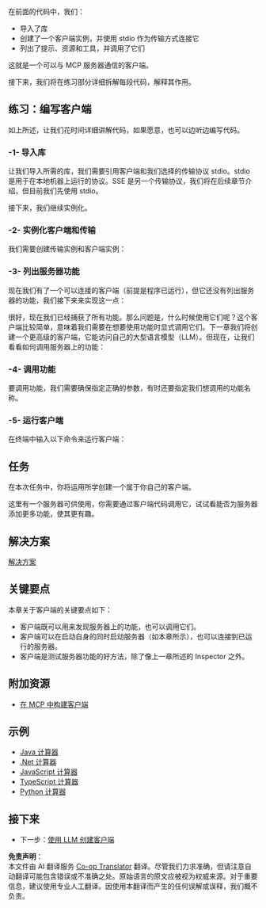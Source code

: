 <!--
CO_OP_TRANSLATOR_METADATA:
{
  "original_hash": "a0acf3093691b1cfcc008a8c6648ea26",
  "translation_date": "2025-06-13T06:38:41+00:00",
  "source_file": "03-GettingStarted/02-client/README.md",
  "language_code": "zh"
}
-->
在前面的代码中，我们：

- 导入了库
- 创建了一个客户端实例，并使用 stdio 作为传输方式连接它
- 列出了提示、资源和工具，并调用了它们

这就是一个可以与 MCP 服务器通信的客户端。

接下来，我们将在练习部分详细拆解每段代码，解释其作用。

## 练习：编写客户端

如上所述，让我们花时间详细讲解代码，如果愿意，也可以边听边编写代码。

### -1- 导入库

让我们导入所需的库，我们需要引用客户端和我们选择的传输协议 stdio。stdio 是用于在本地机器上运行的协议。SSE 是另一个传输协议，我们将在后续章节介绍，但目前我们先使用 stdio。

接下来，我们继续实例化。

### -2- 实例化客户端和传输

我们需要创建传输实例和客户端实例：

### -3- 列出服务器功能

现在我们有了一个可以连接的客户端（前提是程序已运行），但它还没有列出服务器的功能，我们接下来来实现这一点：

很好，现在我们已经捕获了所有功能。那么问题是，什么时候使用它们呢？这个客户端比较简单，意味着我们需要在想要使用功能时显式调用它们。下一章我们将创建一个更高级的客户端，它能访问自己的大型语言模型（LLM）。但现在，让我们看看如何调用服务器上的功能：

### -4- 调用功能

要调用功能，我们需要确保指定正确的参数，有时还要指定我们想调用的功能名称。

### -5- 运行客户端

在终端中输入以下命令来运行客户端：

## 任务

在本次任务中，你将运用所学创建一个属于你自己的客户端。

这里有一个服务器可供使用，你需要通过客户端代码调用它，试试看能否为服务器添加更多功能，使其更有趣。

## 解决方案

[解决方案](./solution/README.md)

## 关键要点

本章关于客户端的关键要点如下：

- 客户端既可以用来发现服务器上的功能，也可以调用它们。
- 客户端可以在启动自身的同时启动服务器（如本章所示），也可以连接到已运行的服务器。
- 客户端是测试服务器功能的好方法，除了像上一章所述的 Inspector 之外。

## 附加资源

- [在 MCP 中构建客户端](https://modelcontextprotocol.io/quickstart/client)

## 示例

- [Java 计算器](../samples/java/calculator/README.md)
- [.Net 计算器](../../../../03-GettingStarted/samples/csharp)
- [JavaScript 计算器](../samples/javascript/README.md)
- [TypeScript 计算器](../samples/typescript/README.md)
- [Python 计算器](../../../../03-GettingStarted/samples/python)

## 接下来

- 下一步：[使用 LLM 创建客户端](/03-GettingStarted/03-llm-client/README.md)

**免责声明**：  
本文件由 AI 翻译服务 [Co-op Translator](https://github.com/Azure/co-op-translator) 翻译。尽管我们力求准确，但请注意自动翻译可能包含错误或不准确之处。原始语言的原文应被视为权威来源。对于重要信息，建议使用专业人工翻译。因使用本翻译而产生的任何误解或误释，我们概不负责。